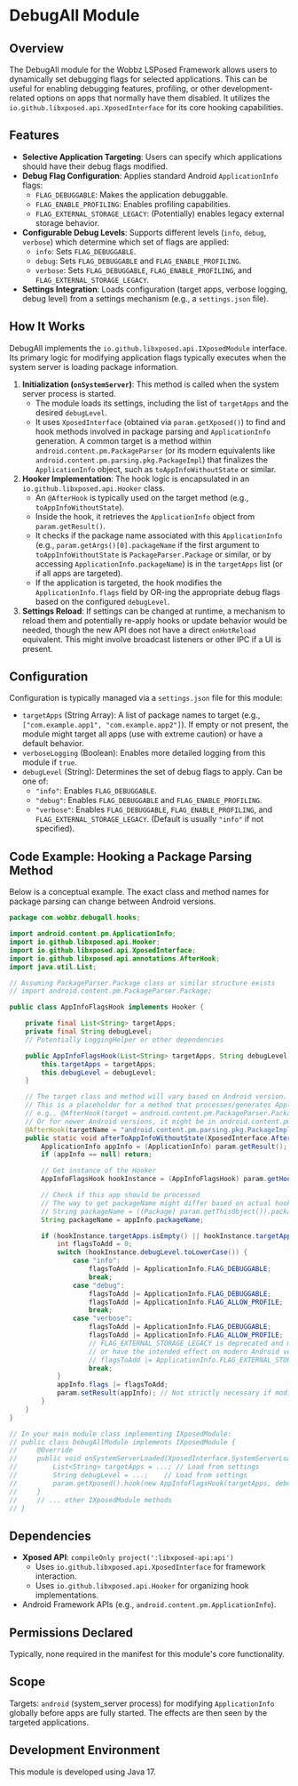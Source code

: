 # DebugAll Module

## Overview

The DebugAll module for the Wobbz LSPosed Framework allows users to dynamically set debugging flags for selected applications. This can be useful for enabling debugging features, profiling, or other development-related options on apps that normally have them disabled. It utilizes the `io.github.libxposed.api.XposedInterface` for its core hooking capabilities.

## Features

-   **Selective Application Targeting**: Users can specify which applications should have their debug flags modified.
-   **Debug Flag Configuration**: Applies standard Android `ApplicationInfo` flags:
    -   `FLAG_DEBUGGABLE`: Makes the application debuggable.
    -   `FLAG_ENABLE_PROFILING`: Enables profiling capabilities.
    -   `FLAG_EXTERNAL_STORAGE_LEGACY`: (Potentially) enables legacy external storage behavior.
-   **Configurable Debug Levels**: Supports different levels (`info`, `debug`, `verbose`) which determine which set of flags are applied:
    -   `info`: Sets `FLAG_DEBUGGABLE`.
    -   `debug`: Sets `FLAG_DEBUGGABLE` and `FLAG_ENABLE_PROFILING`.
    -   `verbose`: Sets `FLAG_DEBUGGABLE`, `FLAG_ENABLE_PROFILING`, and `FLAG_EXTERNAL_STORAGE_LEGACY`.
-   **Settings Integration**: Loads configuration (target apps, verbose logging, debug level) from a settings mechanism (e.g., a `settings.json` file).

## How It Works

DebugAll implements the `io.github.libxposed.api.IXposedModule` interface. Its primary logic for modifying application flags typically executes when the system server is loading package information.

1.  **Initialization (`onSystemServer`)**: This method is called when the system server process is started.
    *   The module loads its settings, including the list of `targetApps` and the desired `debugLevel`.
    *   It uses `XposedInterface` (obtained via `param.getXposed()`) to find and hook methods involved in package parsing and `ApplicationInfo` generation. A common target is a method within `android.content.pm.PackageParser` (or its modern equivalents like `android.content.pm.parsing.pkg.PackageImpl`) that finalizes the `ApplicationInfo` object, such as `toAppInfoWithoutState` or similar.
2.  **Hooker Implementation**: The hook logic is encapsulated in an `io.github.libxposed.api.Hooker` class.
    *   An `@AfterHook` is typically used on the target method (e.g., `toAppInfoWithoutState`).
    *   Inside the hook, it retrieves the `ApplicationInfo` object from `param.getResult()`.
    *   It checks if the package name associated with this `ApplicationInfo` (e.g., `param.getArgs()[0].packageName` if the first argument to `toAppInfoWithoutState` is `PackageParser.Package` or similar, or by accessing `ApplicationInfo.packageName`) is in the `targetApps` list (or if all apps are targeted).
    *   If the application is targeted, the hook modifies the `ApplicationInfo.flags` field by OR-ing the appropriate debug flags based on the configured `debugLevel`.
3.  **Settings Reload**: If settings can be changed at runtime, a mechanism to reload them and potentially re-apply hooks or update behavior would be needed, though the new API does not have a direct `onHotReload` equivalent. This might involve broadcast listeners or other IPC if a UI is present.

## Configuration

Configuration is typically managed via a `settings.json` file for this module:

-   `targetApps` (String Array): A list of package names to target (e.g., `["com.example.app1", "com.example.app2"]`). If empty or not present, the module might target all apps (use with extreme caution) or have a default behavior.
-   `verboseLogging` (Boolean): Enables more detailed logging from this module if `true`.
-   `debugLevel` (String): Determines the set of debug flags to apply. Can be one of:
    -   `"info"`: Enables `FLAG_DEBUGGABLE`.
    -   `"debug"`: Enables `FLAG_DEBUGGABLE` and `FLAG_ENABLE_PROFILING`.
    -   `"verbose"`: Enables `FLAG_DEBUGGABLE`, `FLAG_ENABLE_PROFILING`, and `FLAG_EXTERNAL_STORAGE_LEGACY`.
    (Default is usually `"info"` if not specified).

## Code Example: Hooking a Package Parsing Method

Below is a conceptual example. The exact class and method names for package parsing can change between Android versions.

```java
package com.wobbz.debugall.hooks;

import android.content.pm.ApplicationInfo;
import io.github.libxposed.api.Hooker;
import io.github.libxposed.api.XposedInterface;
import io.github.libxposed.api.annotations.AfterHook;
import java.util.List;

// Assuming PackageParser.Package class or similar structure exists
// import android.content.pm.PackageParser.Package;

public class AppInfoFlagsHook implements Hooker {

    private final List<String> targetApps;
    private final String debugLevel;
    // Potentially LoggingHelper or other dependencies

    public AppInfoFlagsHook(List<String> targetApps, String debugLevel) {
        this.targetApps = targetApps;
        this.debugLevel = debugLevel;
    }

    // The target class and method will vary based on Android version.
    // This is a placeholder for a method that processes/generates ApplicationInfo.
    // e.g., @AfterHook(target = android.content.pm.PackageParser.Package.class, method = "toAppInfoWithoutState")
    // Or for newer Android versions, it might be in android.content.pm.parsing.pkg.PackageImpl
    @AfterHook(targetName = "android.content.pm.parsing.pkg.PackageImpl", method = "toAppInfoWithoutState")
    public static void afterToAppInfoWithoutState(XposedInterface.AfterHookParam param) {
        ApplicationInfo appInfo = (ApplicationInfo) param.getResult();
        if (appInfo == null) return;

        // Get instance of the Hooker
        AppInfoFlagsHook hookInstance = (AppInfoFlagsHook) param.getHooker();

        // Check if this app should be processed
        // The way to get packageName might differ based on actual hooked method's args
        // String packageName = ((Package) param.getThisObject()).packageName; 
        String packageName = appInfo.packageName;

        if (hookInstance.targetApps.isEmpty() || hookInstance.targetApps.contains(packageName)) {
            int flagsToAdd = 0;
            switch (hookInstance.debugLevel.toLowerCase()) {
                case "info":
                    flagsToAdd |= ApplicationInfo.FLAG_DEBUGGABLE;
                    break;
                case "debug":
                    flagsToAdd |= ApplicationInfo.FLAG_DEBUGGABLE;
                    flagsToAdd |= ApplicationInfo.FLAG_ALLOW_PROFILE;
                    break;
                case "verbose":
                    flagsToAdd |= ApplicationInfo.FLAG_DEBUGGABLE;
                    flagsToAdd |= ApplicationInfo.FLAG_ALLOW_PROFILE; 
                    // FLAG_EXTERNAL_STORAGE_LEGACY is deprecated and might not be available
                    // or have the intended effect on modern Android versions.
                    // flagsToAdd |= ApplicationInfo.FLAG_EXTERNAL_STORAGE_LEGACY;
                    break;
            }
            appInfo.flags |= flagsToAdd;
            param.setResult(appInfo); // Not strictly necessary if modifying object in place, but good practice.
        }
    }
}

// In your main module class implementing IXposedModule:
// public class DebugAllModule implements IXposedModule {
//     @Override
//     public void onSystemServerLoaded(XposedInterface.SystemServerLoadedParam param) {
//         List<String> targetApps = ...; // Load from settings
//         String debugLevel = ...;    // Load from settings
//         param.getXposed().hook(new AppInfoFlagsHook(targetApps, debugLevel), null /* System server doesn't have specific app classloader */);
//     }
//     // ... other IXposedModule methods
// }
```

## Dependencies

-   **Xposed API**: `compileOnly project(':libxposed-api:api')`
    -   Uses `io.github.libxposed.api.XposedInterface` for framework interaction.
    -   Uses `io.github.libxposed.api.Hooker` for organizing hook implementations.
-   Android Framework APIs (e.g., `android.content.pm.ApplicationInfo`).

## Permissions Declared

Typically, none required in the manifest for this module's core functionality.

## Scope

Targets: `android` (system_server process) for modifying `ApplicationInfo` globally before apps are fully started. The effects are then seen by the targeted applications.

## Development Environment

This module is developed using Java 17. 